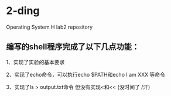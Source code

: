 # 2-ding
Operating System H lab2 repository



## 编写的shell程序完成了以下几点功能：

1、实现了实验的基本要求

2、实现了echo命令，可以执行echo $PATH和echo I am XXX 等命令

3、实现了ls > output.txt命令 但没有实现<和<< (没时间了 /汗)